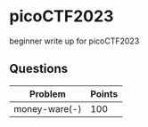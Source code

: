 # picoCTF2023
beginner write up for picoCTF2023

## Questions
|Problem|Points|
|-|-|
|money-ware(-)|100|

